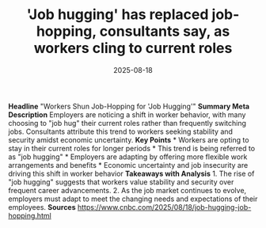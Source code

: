 ﻿---
title: '''Job hugging'' has replaced job-hopping, consultants say, as workers cling
  to current roles'
date: '2025-08-18'
category: Markets
image: "/images/generated/briefs/2025-08-18/job hugging has replaced jobhopping consultants say as worke.svg"

summary: ''
slug: job hugging has replaced jobhopping consultants say as worke
source_urls:
- https://www.cnbc.com/2025/08/18/job-hugging-job-hopping.html
seo:
  title: '''Job hugging'' has replaced job-hopping, consultants say, as workers cling
    to current roles | Hash n Hedge'
  description: ''
  keywords:
  - news
  - markets
  - brief
---

**Headline** "Workers Shun Job-Hopping for 'Job Hugging'"  **Summary Meta Description** Employers are noticing a shift in worker behavior, with many choosing to "job hug" their current roles rather than frequently switching jobs. Consultants attribute this trend to workers seeking stability and security amidst economic uncertainty.  **Key Points**  * Workers are opting to stay in their current roles for longer periods * This trend is being referred to as "job hugging" * Employers are adapting by offering more flexible work arrangements and benefits * Economic uncertainty and job insecurity are driving this shift in worker behavior  **Takeaways with Analysis**  1. The rise of "job hugging" suggests that workers value stability and security over frequent career advancements. 2. As the job market continues to evolve, employers must adapt to meet the changing needs and expectations of their employees.  **Sources** https://www.cnbc.com/2025/08/18/job-hugging-job-hopping.html 

